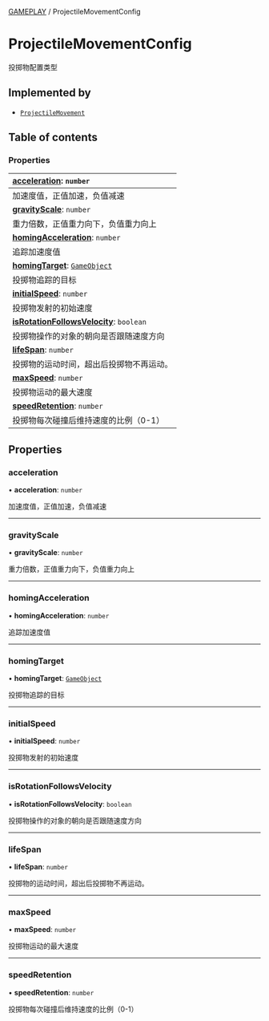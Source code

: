 [GAMEPLAY](../groups/Core.GAMEPLAY.md) / ProjectileMovementConfig

# ProjectileMovementConfig <Badge type="tip" text="Interface" /> <Score text="ProjectileMovementConfig" />

<p class="content-big"> 投掷物配置类型 </p>

## Implemented by

- [`ProjectileMovement`](../classes/mw.ProjectileMovement.md)

## Table of contents

### Properties <Score text="Properties" /> 
| **[acceleration](mw.ProjectileMovementConfig.md#acceleration)**: `number`  |
| :-----|
| 加速度值，正值加速，负值减速|
| **[gravityScale](mw.ProjectileMovementConfig.md#gravityscale)**: `number`  |
| 重力倍数，正值重力向下，负值重力向上|
| **[homingAcceleration](mw.ProjectileMovementConfig.md#homingacceleration)**: `number`  |
| 追踪加速度值|
| **[homingTarget](mw.ProjectileMovementConfig.md#homingtarget)**: [`GameObject`](../classes/mw.GameObject.md)  |
| 投掷物追踪的目标|
| **[initialSpeed](mw.ProjectileMovementConfig.md#initialspeed)**: `number`  |
| 投掷物发射的初始速度|
| **[isRotationFollowsVelocity](mw.ProjectileMovementConfig.md#isrotationfollowsvelocity)**: `boolean`  |
| 投掷物操作的对象的朝向是否跟随速度方向|
| **[lifeSpan](mw.ProjectileMovementConfig.md#lifespan)**: `number`  |
| 投掷物的运动时间，超出后投掷物不再运动。|
| **[maxSpeed](mw.ProjectileMovementConfig.md#maxspeed)**: `number`  |
| 投掷物运动的最大速度|
| **[speedRetention](mw.ProjectileMovementConfig.md#speedretention)**: `number`  |
| 投掷物每次碰撞后维持速度的比例（0-1）|

## Properties

### acceleration <Score text="acceleration" /> 

• **acceleration**: `number`

加速度值，正值加速，负值减速

___

### gravityScale <Score text="gravityScale" /> 

• **gravityScale**: `number`

重力倍数，正值重力向下，负值重力向上

___

### homingAcceleration <Score text="homingAcceleration" /> 

• **homingAcceleration**: `number`

追踪加速度值

___

### homingTarget <Score text="homingTarget" /> 

• **homingTarget**: [`GameObject`](../classes/mw.GameObject.md)

投掷物追踪的目标

___

### initialSpeed <Score text="initialSpeed" /> 

• **initialSpeed**: `number`

投掷物发射的初始速度

___

### isRotationFollowsVelocity <Score text="isRotationFollowsVelocity" /> 

• **isRotationFollowsVelocity**: `boolean`

投掷物操作的对象的朝向是否跟随速度方向

___

### lifeSpan <Score text="lifeSpan" /> 

• **lifeSpan**: `number`

投掷物的运动时间，超出后投掷物不再运动。

___

### maxSpeed <Score text="maxSpeed" /> 

• **maxSpeed**: `number`

投掷物运动的最大速度

___

### speedRetention <Score text="speedRetention" /> 

• **speedRetention**: `number`

投掷物每次碰撞后维持速度的比例（0-1）
